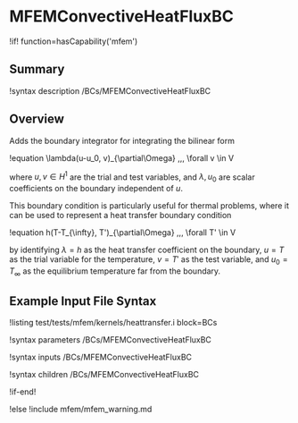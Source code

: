 # MFEMConvectiveHeatFluxBC

!if! function=hasCapability('mfem')

## Summary

!syntax description /BCs/MFEMConvectiveHeatFluxBC

## Overview

Adds the boundary integrator for integrating the bilinear form

!equation
\lambda(u-u_0, v)_{\partial\Omega} \,\,\, \forall v \in V

where $u, v \in H^1$ are the trial and test variables, and $\lambda, u_0$ are scalar coefficients on the boundary independent of $u$.

This boundary condition is particularly useful for thermal problems, where it can be used to
represent a heat transfer boundary condition

!equation
h(T-T_{\infty}, T')_{\partial\Omega} \,\,\, \forall T' \in V

by identifying $\lambda=h$ as the heat transfer coefficient on the boundary, $u=T$ as the trial variable
for the temperature, $v=T'$ as the test variable, and $u_0=T_{\infty}$ as the equilibrium temperature far from the boundary.

## Example Input File Syntax

!listing test/tests/mfem/kernels/heattransfer.i block=BCs

!syntax parameters /BCs/MFEMConvectiveHeatFluxBC

!syntax inputs /BCs/MFEMConvectiveHeatFluxBC

!syntax children /BCs/MFEMConvectiveHeatFluxBC

!if-end!

!else
!include mfem/mfem_warning.md

